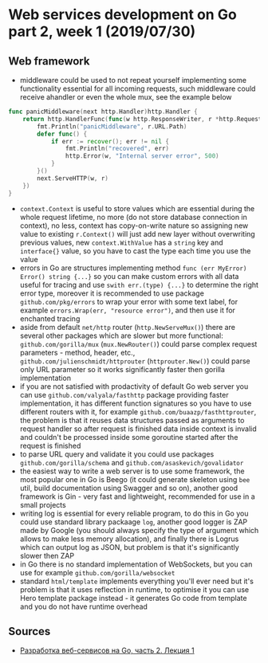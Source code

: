 # Web services development on Go part 2, week 1 (2019/07/30)

## Web framework
- middleware could be used to not repeat yourself implementing some functionality essential for all incoming requests, such middleware could receive ahandler or even the whole mux, see the example below
```go
func panicMiddleware(next http.Handler)http.Handler {
    return http.HandlerFunc(func(w http.ResponseWriter, r *http.Request) {
        fmt.Println("panicMiddleware", r.URL.Path)
        defer func() {
            if err := recover(); err != nil {
                fmt.Println("recovered", err)
                http.Error(w, "Internal server error", 500)
            }
        }()
        next.ServeHTTP(w, r)
    })
}
```
- `context.Context` is useful to store values which are essential during the whole request lifetime, no more (do not store database connection in context), no less, context has copy-on-write nature so assigning new value to existing `r.Context()` will just add new layer without overwriting previous values, new `context.WithValue` has a `string` key and `interface{}` value, so you have to cast the type each time you use the value
- errors in Go are structures implementing method `func (err MyError) Error() string {...}` so you can make custom errors with all data useful for tracing and use `swith err.(type) {...}` to determine the right error type, moreover it is recommended to use package `github.com/pkg/errors` to wrap your error with some text label, for example `errors.Wrap(err, "resource error")`, and then use it for enchanted tracing
- aside from default `net/http` router (`http.NewServeMux()`) there are several other packages which are slower but more functional: `github.com/gorilla/mux` (`mux.NewRouter()`) could parse complex request parameters - method, header, etc., `github.com/julienschmidt/httprouter` (`httprouter.New()`) could parse only URL parameter so it works significantly faster then gorilla implementation
- if you are not satisfied with prodactivity of default Go web server you can use `github.com/valyala/fasthttp` package providing faster implementation, it has different function signatures so you have to use different routers with it, for example `github.com/buaazp/fasthttprouter`, the problem is that it reuses data structures passed as arguments to request handler so after request is finished data inside context is invalid and couldn't be processed inside some goroutine started after the request is finished
- to parse URL query and validate it you could use packages `github.com/gorilla/schema` and `github.com/asaskevich/govalidator`
- the easiest way to write a web server is to use some framework, the most popular one in Go is Beego (it could generate skeleton using `bee` util, build documentation using Swagger and so on), another good framework is Gin - very fast and lightweight, recommended for use in a small projects
- writing log is essential for every reliable program, to do this in Go you could use standard library packaage `log`, another good logger is ZAP made by Google (you should always specify the type of argument which allows to make less memory allocation), and finally there is Logrus which can output log as JSON, but problem is that it's significantly slower then ZAP
- in Go there is no standard implementation of WebSockets, but you can use for example `github.com/gorilla/websocket`
- standard `html/template` implements everything you'll ever need but it's problem is that it uses reflection in runtime, to optimise it you can use Hero template package instead - it generates Go code from template and you do not have runtime overhead

## Sources
- [Разработка веб-сервисов на Go, часть 2. Лекция 1](golang-5.pdf)
